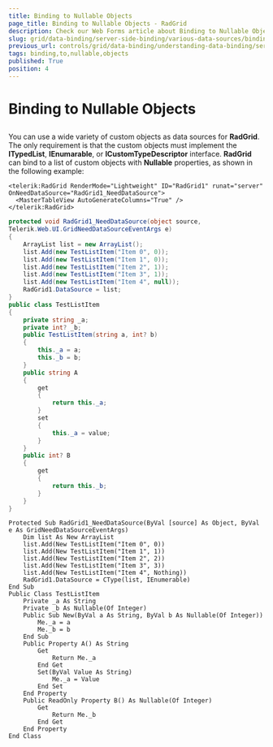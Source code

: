 ```yaml
---
title: Binding to Nullable Objects
page_title: Binding to Nullable Objects - RadGrid
description: Check our Web Forms article about Binding to Nullable Objects.
slug: grid/data-binding/server-side-binding/various-data-sources/binding-to-nullable-objects
previous_url: controls/grid/data-binding/understanding-data-binding/server-side-binding/various-data-sources/binding-to-nullable-objects
tags: binding,to,nullable,objects
published: True
position: 4
---
```


# Binding to Nullable Objects



## 

You can use a wide variety of custom objects as data sources for **RadGrid**. The only requirement is that the custom objects must implement the **ITypedList**, **IEnumarable**, or **ICustomTypeDescriptor** interface. **RadGrid** can bind to a list of custom objects with **Nullable** properties, as shown in the following example:



````ASP.NET
<telerik:RadGrid RenderMode="Lightweight" ID="RadGrid1" runat="server" OnNeedDataSource="RadGrid1_NeedDataSource">
  <MasterTableView AutoGenerateColumns="True" />
</telerik:RadGrid>
````
````C#
protected void RadGrid1_NeedDataSource(object source,
Telerik.Web.UI.GridNeedDataSourceEventArgs e)
{
    ArrayList list = new ArrayList();
    list.Add(new TestListItem("Item 0", 0));
    list.Add(new TestListItem("Item 1", 0));
    list.Add(new TestListItem("Item 2", 1));
    list.Add(new TestListItem("Item 3", 1));
    list.Add(new TestListItem("Item 4", null));
    RadGrid1.DataSource = list;
}
public class TestListItem
{
    private string _a;
    private int? _b;
    public TestListItem(string a, int? b)
    {
        this._a = a;
        this._b = b;
    }
    public string A
    {
        get
        {
            return this._a;
        }
        set
        {
            this._a = value;
        }
    }
    public int? B
    {
        get
        {
            return this._b;
        }
    }
}
````
````VB
Protected Sub RadGrid1_NeedDataSource(ByVal [source] As Object, ByVal e As GridNeedDataSourceEventArgs)
    Dim list As New ArrayList
    list.Add(New TestListItem("Item 0", 0))
    list.Add(New TestListItem("Item 1", 1))
    list.Add(New TestListItem("Item 2", 2))
    list.Add(New TestListItem("Item 3", 3))
    list.Add(New TestListItem("Item 4", Nothing))
    RadGrid1.DataSource = CType(list, IEnumerable)
End Sub
Public Class TestListItem
    Private _a As String
    Private _b As Nullable(Of Integer)
    Public Sub New(ByVal a As String, ByVal b As Nullable(Of Integer))
        Me._a = a
        Me._b = b
    End Sub
    Public Property A() As String
        Get
            Return Me._a
        End Get
        Set(ByVal Value As String)
            Me._a = Value
        End Set
    End Property
    Public ReadOnly Property B() As Nullable(Of Integer)
        Get
            Return Me._b
        End Get
    End Property
End Class
````

